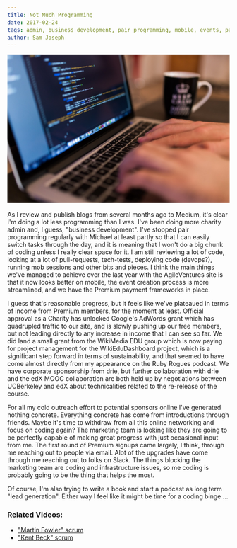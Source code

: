 ```yaml
---
title: Not Much Programming
date: 2017-02-24
tags: admin, business development, pair programming, mobile, events, payment, income, charity, adwords, WikiMedia, Ruby Rogues
author: Sam Joseph
---
```


![typing at keyboard](/images/coding.jpg)

As I review and publish blogs from several months ago to Medium, it's clear I'm doing a lot less programming than I was.  I've been doing more charity admin and, I guess, "business development".  I've stopped pair programming regularly with Michael at least partly so that I can easily switch tasks through the day, and it is meaning that I won't do a big chunk of coding unless I really clear space for it.  I am still reviewing a lot of code, looking at a lot of pull-requests, tech-tests, deploying code (devops?), running mob sessions and other bits and pieces.  I think the main things we've managed to achieve over the last year with the AgileVentures site is that it now looks better on mobile, the event creation process is more streamlined, and we have the Premium payment frameworks in place.

I guess that's reasonable progress, but it feels like we've plateaued in terms of income from Premium members, for the moment at least.  Official approval as a Charity has unlocked Google's AdWords grant which has quadrupled traffic to our site, and is slowly pushing up our free members, but not leading directly to any increase in income that I can see so far.  We did land a small grant from the WikiMedia EDU group which is now paying for project management for the WikiEduDashboard project, which is a significant step forward in terms of sustainability, and that seemed to have come almost directly from my appearance on the Ruby Rogues podcast.  We have corporate sponsorship from drie, but further collaboration with drie and the edX MOOC collaboration are both held up by negotiations between UCBerkeley and edX about technicalities related to the re-release of the course.

For all my cold outreach effort to potential sponsors online I've generated nothing concrete.  Everything concrete has come from introductions through friends.  Maybe it's time to withdraw from all this online networking and focus on coding again?  The marketing team is looking like they are going to be perfectly capable of making great progress with just occasional input from me.  The first round of Premium signups came largely, I think, through me reaching out to people via email.  Alot of the upgrades have come through me reaching out to folks on Slack.  The things blocking the marketing team are coding and infrastructure issues, so me coding is probably going to be the thing that helps the most.

Of course, I'm also trying to write a book and start a podcast as long term "lead generation". Either way I feel like it might be time for a coding binge ...

### Related Videos:

* ["Martin Fowler" scrum](https://www.youtube.com/watch?v=fV1JYPRXCiw)
* ["Kent Beck" scrum](https://www.youtube.com/watch?v=x14sVgrKeoc)
